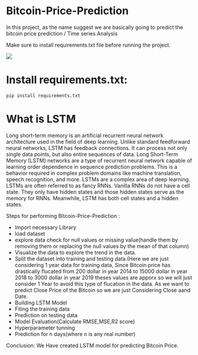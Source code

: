 # Bitcoin-Price-Prediction

In this project, as the name suggest we are basically going to predict the bitcoin price prediction / Time series Analysis 

Make sure to install requirements.txt file before running the project.

![](https://giphy.com/embed/f67U9Xc53i4ViUs5T2) 


# Install requirements.txt:
```pip install requirements.txt```



# What is LSTM

Long short-term memory is an artificial recurrent neural network architecture used in the field of deep learning. Unlike standard feedforward neural networks, LSTM has feedback connections. It can process not only single data points, but also entire sequences of data.
Long Short-Term Memory (LSTM) networks are a type of recurrent neural network capable of learning order dependence in sequence prediction problems. This is a behavior required in complex problem domains like machine translation, speech recognition, and more. LSTMs are a complex area of deep learning.
LSTMs are often referred to as fancy RNNs. Vanilla RNNs do not have a cell state. They only have hidden states and those hidden states serve as the memory for RNNs. Meanwhile, LSTM has both cell states and a hidden states.

Steps for performing Bitcoin-Price-Prediction :
- Import necessary Library
- load dataset
- explore data check for null values or missing value(handle them by removing them or replacing the null values by the mean of that column)
- Visualize the data to explore the trend in the data.
- Split the dataset into training and testing data.(Here we are just considering 1 year data for training data, Since Bitcoin price has drastically flucated from 200 dollar in year 2014 to 15000 dollar in year 2018 to 3000 dollar in year 2019 theses values are apporx so we will just consider 1 Year to avoid this type of flucation in the data.
As we want to predict Close Price of the Bitcoin so we are just Considering Close aand Date.
- Building LSTM Model
- Fiting the training data
- Prediction on testing data
- Model Evaluation(Calculate RMSE,MSE,R2 score) 
- Hyperparameter tunning
- Prediction for n days(where n is any real number)

Conclusion:
We Have created LSTM model for predicting Bitcoin Price.
